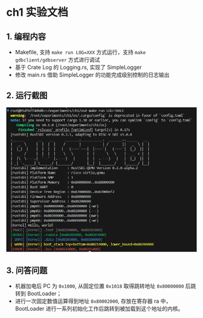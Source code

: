 # ch1 实验文档
## 1. 编程内容
- Makefile, 支持 `make run LOG=XXX` 方式运行，支持 `make gdbclient/gdbserver` 方式进行调试
- 基于 Crate Log 的 Logging.rs, 实现了 SimpleLogger
- 修改 main.rs 借助 SimpleLogger 的功能完成级别控制的日志输出

## 2. 运行截图
![运行截图](ch1Pic.png "运行截图")

## 3. 问答问题
- 机器加电后 PC 为 `0x1000`, 从固定位置 `0x1018` 取得跳转地址 `0x80000000` 后跳转到 BootLoader；
- 进行一次固定数值运算得到地址 `0x80002000`, 存放在寄存器 ra 中，BootLoader 进行一系列初始化工作后跳转到被加载到这个地址的内核。
